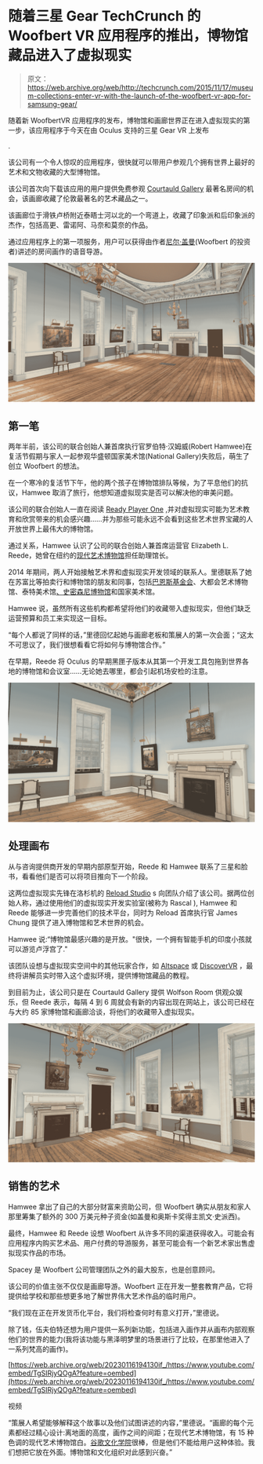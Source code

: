 # 随着三星 Gear TechCrunch 的 Woofbert VR 应用程序的推出，博物馆藏品进入了虚拟现实

> 原文：<https://web.archive.org/web/http://techcrunch.com/2015/11/17/museum-collections-enter-vr-with-the-launch-of-the-woofbert-vr-app-for-samsung-gear/>

随着新 WoofbertVR 应用程序的发布，博物馆和画廊世界正在进入虚拟现实的第一步，该应用程序于今天在由 Oculus 支持的三星 Gear VR 上发布

.

该公司有一个令人惊叹的应用程序，很快就可以带用户参观几个拥有世界上最好的艺术和文物收藏的大型博物馆。

该公司首次向下载该应用的用户提供免费参观 [Courtauld Gallery](https://web.archive.org/web/20230116194130/http://courtauld.ac.uk/gallery) 最著名房间的机会，该画廊收藏了伦敦最著名的艺术藏品之一。

该画廊位于滑铁卢桥附近泰晤士河以北的一个弯道上，收藏了印象派和后印象派的杰作，包括高更、雷诺阿、马奈和莫奈的作品。

通过应用程序上的第一项服务，用户可以获得由作者[尼尔·盖曼](https://web.archive.org/web/20230116194130/http://www.neilgaiman.com/)(Woofbert 的投资者)讲述的房间画作的语音导游。

![Courtauld_06](img/6a19352383190376102a708617861ce9.png)

## 第一笔

两年半前，该公司的联合创始人兼首席执行官罗伯特·汉姆威(Robert Hamwee)在复活节假期与家人一起参观华盛顿国家美术馆(National Gallery)失败后，萌生了创立 Woofbert 的想法。

在一个寒冷的复活节下午，他的两个孩子在博物馆排队等候，为了平息他们的抗议，Hamwee 取消了旅行，他想知道虚拟现实是否可以解决他的审美问题。

该公司的联合创始人一直在阅读 [Ready Player One](https://web.archive.org/web/20230116194130/http://readyplayerone.com/) ,并对虚拟现实可能为艺术教育和欣赏带来的机会感兴趣……并为那些可能永远不会看到这些艺术世界宝藏的人开放世界上最伟大的博物馆。

通过关系，Hamwee 认识了公司的联合创始人兼首席运营官 Elizabeth L. Reede，她曾在纽约的[现代艺术博物馆](https://web.archive.org/web/20230116194130/http://www.moma.org/)担任助理馆长。

2014 年期间，两人开始接触艺术界和虚拟现实开发领域的联系人。里德联系了她在苏富比等拍卖行和博物馆的朋友和同事，包括[巴恩斯基金会](https://web.archive.org/web/20230116194130/http://www.barnesfoundation.org/)、大都会艺术博物馆、泰特美术馆[、史密森尼博物馆](https://web.archive.org/web/20230116194130/http://www.tate.org.uk/)和国家美术馆。

Hamwee 说，虽然所有这些机构都希望将他们的收藏带入虚拟现实，但他们缺乏运营预算和员工来实现这一目标。

“每个人都说了同样的话，”里德回忆起她与画廊老板和策展人的第一次会面；“这太不可思议了，我们很想看看它将如何与博物馆合作。”

在早期，Reede 将 Oculus 的早期黑匣子版本从其第一个开发工具包拖到世界各地的博物馆和会议室……无论她去哪里，都会引起机场安检的注意。

![Courtauld_02](img/4199062f191e2fec75ac3449fdf66788.png)

## 处理画布

从与咨询提供商开发的早期内部原型开始，Reede 和 Hamwee 联系了三星和脸书，看看他们是否可以将项目推向下一个阶段。

这两位虚拟现实先锋在洛杉机的 [Reload Studio](https://web.archive.org/web/20230116194130/http://reload-studios.com/) s 向团队介绍了该公司。据两位创始人称，通过使用他们的虚拟现实开发实验室(被称为 Rascal ), Hamwee 和 Reede 能够进一步完善他们的技术平台，同时为 Reload 首席执行官 James Chung 提供了进入博物馆和艺术世界的机会。

Hamwee 说:“博物馆最感兴趣的是开放。"很快，一个拥有智能手机的印度小孩就可以游览卢浮宫了."

该团队设想与虚拟现实空间中的其他玩家合作，如 [Altspace](https://web.archive.org/web/20230116194130/http://altvr.com/) 或 [DiscoverVR](https://web.archive.org/web/20230116194130/http://www.discoveryvr.com/) ，最终将讲解员实时带入这个虚拟环境，提供博物馆藏品的教程。

到目前为止，该公司只是在 Courtauld Gallery 提供 Wolfson Room 供观众娱乐，但 Reede 表示，每隔 4 到 6 周就会有新的内容出现在网站上，该公司已经在与大约 85 家博物馆和画廊洽谈，将他们的收藏带入虚拟现实。

![Courtauld_04](img/6fbb9f192759bd84d81b2f168a73bc3b.png)

## 销售的艺术

Hamwee 拿出了自己的大部分财富来资助公司，但 Woofbert 确实从朋友和家人那里筹集了额外的 300 万美元种子资金(如盖曼和奥斯卡奖得主凯文·史派西)。

最终，Hamwee 和 Reede 设想 Woofbert 从许多不同的渠道获得收入。可能会有应用程序内购买艺术品、用户付费的导游服务，甚至可能会有一个新艺术家出售虚拟现实作品的市场。

Spacey 是 Woofbert 公司管理团队之外的最大股东，也是创意顾问。

该公司的价值主张不仅仅是画廊导游。Woofbert 正在开发一整套教育产品，它将提供给学校和那些想更多地了解世界伟大艺术作品的临时用户。

“我们现在正在开发货币化平台，我们将检查何时有意义打开，”里德说。

除了钱，伍夫伯特还想为用户提供一系列新功能，包括进入画作并从画布内部观察他们的世界的能力(我将该功能与黑泽明梦里的场景进行了比较，在那里他进入了一系列梵高的画作)。

[https://web.archive.org/web/20230116194130if_/https://www.youtube.com/embed/TgSIRjyQOgA?feature=oembed](https://web.archive.org/web/20230116194130if_/https://www.youtube.com/embed/TgSIRjyQOgA?feature=oembed)

视频

“策展人希望能够解释这个故事以及他们试图讲述的内容，”里德说。“画廊的每个元素都经过精心设计:离地面的高度，画作之间的间距；在现代艺术博物馆，有 15 种色调的现代艺术博物馆白。[谷歌文化学院](https://web.archive.org/web/20230116194130/https://www.google.com/culturalinstitute/)很棒，但是他们不能给用户这种体验。我们想把它放在外面。博物馆和文化组织对此感到兴奋。”